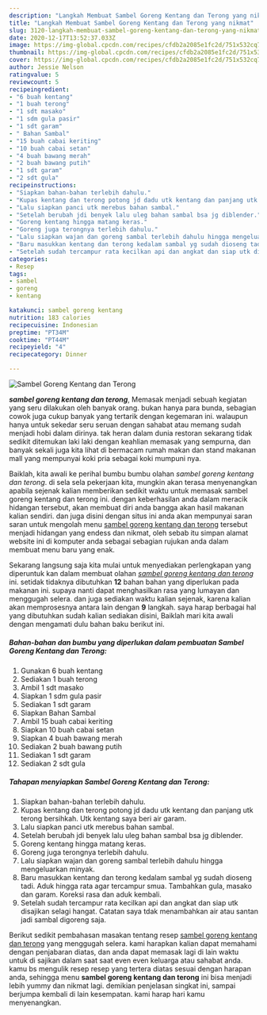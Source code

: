 ```yaml
---
description: "Langkah Membuat Sambel Goreng Kentang dan Terong yang nikmat"
title: "Langkah Membuat Sambel Goreng Kentang dan Terong yang nikmat"
slug: 3120-langkah-membuat-sambel-goreng-kentang-dan-terong-yang-nikmat
date: 2020-12-17T13:52:37.033Z
image: https://img-global.cpcdn.com/recipes/cfdb2a2085e1fc2d/751x532cq70/sambel-goreng-kentang-dan-terong-foto-resep-utama.jpg
thumbnail: https://img-global.cpcdn.com/recipes/cfdb2a2085e1fc2d/751x532cq70/sambel-goreng-kentang-dan-terong-foto-resep-utama.jpg
cover: https://img-global.cpcdn.com/recipes/cfdb2a2085e1fc2d/751x532cq70/sambel-goreng-kentang-dan-terong-foto-resep-utama.jpg
author: Jessie Nelson
ratingvalue: 5
reviewcount: 5
recipeingredient:
- "6 buah kentang"
- "1 buah terong"
- "1 sdt masako"
- "1 sdm gula pasir"
- "1 sdt garam"
- " Bahan Sambal"
- "15 buah cabai keriting"
- "10 buah cabai setan"
- "4 buah bawang merah"
- "2 buah bawang putih"
- "1 sdt garam"
- "2 sdt gula"
recipeinstructions:
- "Siapkan bahan-bahan terlebih dahulu."
- "Kupas kentang dan terong potong jd dadu utk kentang dan panjang utk terong bersihkah. Utk kentang saya beri air garam."
- "Lalu siapkan panci utk merebus bahan sambal."
- "Setelah berubah jdi benyek lalu uleg bahan sambal bsa jg diblender."
- "Goreng kentang hingga matang keras."
- "Goreng juga terongnya terlebih dahulu."
- "Lalu siapkan wajan dan goreng sambal terlebih dahulu hingga mengeluarkan minyak."
- "Baru masukkan kentang dan terong kedalam sambal yg sudah dioseng tadi. Aduk hingga rata agar tercampur smua. Tambahkan gula, masako dan garam. Koreksi rasa dan aduk kembali."
- "Setelah sudah tercampur rata kecilkan api dan angkat dan siap utk disajikan selagi hangat. Catatan saya tdak menambahkan air atau santan jadi sambal digoreng saja."
categories:
- Resep
tags:
- sambel
- goreng
- kentang

katakunci: sambel goreng kentang 
nutrition: 183 calories
recipecuisine: Indonesian
preptime: "PT34M"
cooktime: "PT44M"
recipeyield: "4"
recipecategory: Dinner

---
```



![Sambel Goreng Kentang dan Terong](https://img-global.cpcdn.com/recipes/cfdb2a2085e1fc2d/751x532cq70/sambel-goreng-kentang-dan-terong-foto-resep-utama.jpg)

<b><i>sambel goreng kentang dan terong</i></b>, Memasak menjadi sebuah kegiatan yang seru dilakukan oleh banyak orang. bukan hanya para bunda, sebagian cowok juga cukup banyak yang tertarik dengan kegemaran ini. walaupun hanya untuk sekedar seru seruan dengan sahabat atau memang sudah menjadi hobi dalam dirinya. tak heran dalam dunia restoran sekarang tidak sedikit ditemukan laki laki dengan keahlian memasak yang sempurna, dan banyak sekali juga kita lihat di bermacam rumah makan dan stand makanan mall yang mempunyai koki pria sebagai koki mumpuni nya.



Baiklah, kita awali ke perihal bumbu bumbu olahan <i>sambel goreng kentang dan terong</i>. di sela sela pekerjaan kita, mungkin akan terasa menyenangkan apabila sejenak kalian memberikan sedikit waktu untuk memasak sambel goreng kentang dan terong ini. dengan keberhasilan anda dalam meracik hidangan tersebut, akan membuat diri anda bangga akan hasil makanan kalian sendiri. dan juga disini dengan situs ini anda akan mempunyai saran saran untuk mengolah menu <u>sambel goreng kentang dan terong</u> tersebut menjadi hidangan yang endess dan nikmat, oleh sebab itu simpan alamat website ini di komputer anda sebagai sebagian rujukan anda dalam membuat menu baru yang enak.


Sekarang langsung saja kita mulai untuk menyediakan perlengkapan yang diperuntuk kan dalam membuat olahan <u><i>sambel goreng kentang dan terong</i></u> ini. setidak tidaknya dibutuhkan <b>12</b> bahan bahan yang diperlukan pada makanan ini. supaya nanti dapat menghasilkan rasa yang lumayan dan menggugah selera. dan juga sediakan waktu kalian sejenak, karena kalian akan memprosesnya antara lain dengan <b>9</b> langkah. saya harap berbagai hal yang dibutuhkan sudah kalian sediakan disini, Baiklah mari kita awali dengan mengamati dulu bahan baku berikut ini.

<!--inarticleads1-->

##### Bahan-bahan dan bumbu yang diperlukan dalam pembuatan Sambel Goreng Kentang dan Terong:

1. Gunakan 6 buah kentang
1. Sediakan 1 buah terong
1. Ambil 1 sdt masako
1. Siapkan 1 sdm gula pasir
1. Sediakan 1 sdt garam
1. Siapkan  Bahan Sambal
1. Ambil 15 buah cabai keriting
1. Siapkan 10 buah cabai setan
1. Siapkan 4 buah bawang merah
1. Sediakan 2 buah bawang putih
1. Sediakan 1 sdt garam
1. Sediakan 2 sdt gula




<!--inarticleads2-->

##### Tahapan menyiapkan Sambel Goreng Kentang dan Terong:

1. Siapkan bahan-bahan terlebih dahulu.
1. Kupas kentang dan terong potong jd dadu utk kentang dan panjang utk terong bersihkah. Utk kentang saya beri air garam.
1. Lalu siapkan panci utk merebus bahan sambal.
1. Setelah berubah jdi benyek lalu uleg bahan sambal bsa jg diblender.
1. Goreng kentang hingga matang keras.
1. Goreng juga terongnya terlebih dahulu.
1. Lalu siapkan wajan dan goreng sambal terlebih dahulu hingga mengeluarkan minyak.
1. Baru masukkan kentang dan terong kedalam sambal yg sudah dioseng tadi. Aduk hingga rata agar tercampur smua. Tambahkan gula, masako dan garam. Koreksi rasa dan aduk kembali.
1. Setelah sudah tercampur rata kecilkan api dan angkat dan siap utk disajikan selagi hangat. Catatan saya tdak menambahkan air atau santan jadi sambal digoreng saja.




Berikut sedikit pembahasan masakan tentang resep <u>sambel goreng kentang dan terong</u> yang menggugah selera. kami harapkan kalian dapat memahami dengan penjabaran diatas, dan anda dapat memasak lagi di lain waktu untuk di sajikan dalam saat saat even even keluarga atau sahabat anda. kamu bs mengulik resep resep yang tertera diatas sesuai dengan harapan anda, sehingga menu <b>sambel goreng kentang dan terong</b> ini bisa menjadi lebih yummy dan nikmat lagi. demikian penjelasan singkat ini, sampai berjumpa kembali di lain kesempatan. kami harap hari kamu menyenangkan.
